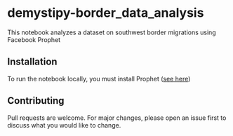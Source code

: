 # demystipy-border_data_analysis

This notebook analyzes a dataset on southwest border migrations using Facebook Prophet

## Installation

To run the notebook locally, you must install Prophet ([see here](https://facebook.github.io/prophet/docs/installation.html))

## Contributing

Pull requests are welcome. For major changes, please open an issue first to discuss what you would like to change.
